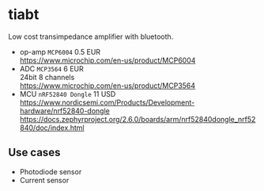 # tiabt
Low cost transimpedance amplifier with bluetooth.

* op-amp `MCP6004` 0.5 EUR<br>
https://www.microchip.com/en-us/product/MCP6004
* ADC `MCP3564` 6 EUR<br>
24bit 8 channels<br>
https://www.microchip.com/en-us/product/MCP3564
* MCU `nRF52840 Dongle` 11 USD<br>
https://www.nordicsemi.com/Products/Development-hardware/nrf52840-dongle
https://docs.zephyrproject.org/2.6.0/boards/arm/nrf52840dongle_nrf52840/doc/index.html


## Use cases
* Photodiode sensor
* Current sensor

